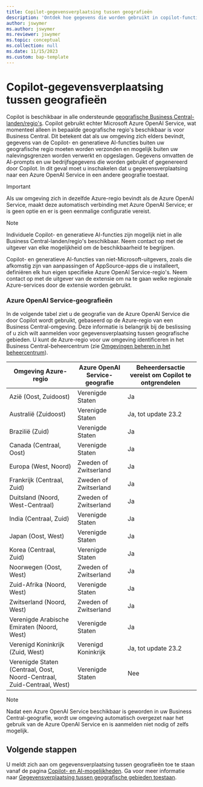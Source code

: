 ```yaml
---
title: Copilot-gegevensverplaatsing tussen geografieën
description: 'Ontdek hoe gegevens die worden gebruikt in copilot-functies in Dynamics 365 Business Central, zich verplaatsen tussen geografieën waar Azure OpenAI Service standaard niet beschikbaar is.'
author: jswymer
ms.author: jswymer
ms.reviewer: jswymer
ms.topic: conceptual
ms.collection: null
ms.date: 11/15/2023
ms.custom: bap-template
---
```


# <a name="copilot-data-movement-across-geographies"></a>Copilot-gegevensverplaatsing tussen geografieën

Copilot is beschikbaar in alle ondersteunde [geografische Business Central-landen/regio's](/dynamics365/business-central/dev-itpro/compliance/apptest-countries-and-translations). Copilot gebruikt echter Microsoft Azure OpenAI Service, wat momenteel alleen in bepaalde geografische regio's beschikbaar is voor Business Central. Dit betekent dat als uw omgeving zich elders bevindt, gegevens van de Copilot- en generatieve AI-functies buiten uw geografische regio moeten worden verzonden en mogelijk buiten uw nalevingsgrenzen worden verwerkt en opgeslagen. Gegevens omvatten de AI-prompts en uw bedrijfsgegevens die worden gebruikt of gegenereerd door Copilot. In dit geval moet u inschakelen dat u gegevensverplaatsing naar een Azure OpenAI Service in een andere geografie toestaat. <!--For a list of geographies, refer to the [Azure OpenAI Service geographies](#azure-openai-service-geographies) section that follows.-->

> [!IMPORTANT]
> Als uw omgeving zich in dezelfde Azure-regio bevindt als de Azure OpenAI Service, maakt deze automatisch verbinding met Azure OpenAI Service; er is geen optie en er is geen eenmalige configuratie vereist.

> [!NOTE]
> Individuele Copilot- en generatieve AI-functies zijn mogelijk niet in alle Business Central-landen/regio's beschikbaar. Neem contact op met de uitgever van elke mogelijkheid om de beschikbaarheid te begrijpen.
> 
> Copilot- en generatieve AI-functies van niet-Microsoft-uitgevers, zoals die afkomstig zijn van aanpassingen of AppSource-apps die u installeert, definiëren elk hun eigen specifieke Azure OpenAI Service-regio's. Neem contact op met de uitgever van de extensie om na te gaan welke regionale Azure-services door de extensie worden gebruikt. 

### <a name="azure-openai-service-geographies"></a>Azure OpenAI Service-geografieën

In de volgende tabel ziet u de geografie van de Azure OpenAI Service die door Copilot wordt gebruikt, gebaseerd op de Azure-regio van een Business Central-omgeving. Deze informatie is belangrijk bij de beslissing of u zich wilt aanmelden voor gegevensverplaatsing tussen geografische gebieden. U kunt de Azure-regio voor uw omgeving identificeren in het Business Central-beheercentrum (zie [Omgevingen beheren in het beheercentrum](/dynamics365/business-central/dev-itpro/administration/tenant-admin-center-environments)).

| Omgeving Azure-regio| Azure OpenAI Service-geografie|Beheerdersactie vereist om Copilot te ontgrendelen| 
| - | - | - |
|Azië (Oost, Zuidoost) |Verenigde Staten|Ja|
|Australië (Zuidoost)| Verenigde Staten |Ja, tot update 23.2 |
|Brazilië (Zuid) |Verenigde Staten|Ja|
|Canada (Centraal, Oost)|Verenigde Staten|Ja|
|Europa (West, Noord)| Zweden of Zwitserland |Ja|
|Frankrijk (Centraal, Zuid)| Zweden of Zwitserland |Ja|
|Duitsland (Noord, West-Centraal)| Zweden of Zwitserland |Ja|
|India (Centraal, Zuid)|Verenigde Staten|Ja|
|Japan (Oost, West)|Verenigde Staten|Ja|
|Korea (Centraal, Zuid)|Verenigde Staten|Ja|
|Noorwegen (Oost, West)|Zweden of Zwitserland |Ja|
|Zuid-Afrika (Noord, West)|Verenigde Staten|Ja|
|Zwitserland (Noord, West) |Zweden of Zwitserland |Ja|
|Verenigde Arabische Emiraten (Noord, West)|Verenigde Staten|Ja|
|Verenigd Koninkrijk (Zuid, West)|Verenigd Koninkrijk|Ja, tot update 23.2|
|Verenigde Staten (Centraal, Oost, Noord-Centraal, Zuid-Centraal, West) |Verenigde Staten|Nee|

> [!NOTE]
> Nadat een Azure OpenAI Service beschikbaar is geworden in uw Business Central-geografie, wordt uw omgeving automatisch overgezet naar het gebruik van de Azure OpenAI Service en is aanmelden niet nodig of zelfs mogelijk.  
<!--

BC geos base on https://dynamics.microsoft.com/en-us/availability-reports/georeport/
case "AUSTRALIAEAST":
            case "AUSTRALIASOUTHEAST":
                return new CapiRegion("au", 2);
            case "BRAZILSOUTH":
                return new CapiRegion("br", 2);
            case "CANADACENTRAL":
            case "CANADAEAST":
                return new CapiRegion("ca", 2);
            case "CENTRALINDIA":
            case "SOUTHINDIA":
                return new CapiRegion("in", 1);
            case "EASTASIA":
                return new CapiRegion("as", 2);
            case "EASTUS":
            case "EASTUS2":
            case "SOUTHCENTRALUS":
            case "CENTRALUS":
            case "NORTHCENTRALUS":
            case "WESTUS":
            case "US":
                return new CapiRegion("us", 9, HasGpt4InGeo: true, HasTurboInGeo: true);
            case "FRANCECENTRAL":
            case "FRANCESOUTH":
                return new CapiRegion("fr", 1);
            case "GERMANYNORTH":
            case "GERMANYWESTCENTRAL":
                return new CapiRegion("de", 1);
            case "JAPANEAST":
            case "JAPANWEST":
                return new CapiRegion("jp", 1);
            case "KOREACENTRAL":
            case "KOREASOUTH":
                return new CapiRegion("kr", 1);
            case "NORWAYEAST":
            case "NORWAYWEST":
                return new CapiRegion("no", 1);
            case "SOUTHAFRICANORTH":
            case "SOUTHWESTAFRICA":
                return new CapiRegion("za", 1);
            case "SOUTHEASTASIA":
                return new CapiRegion("sg", 1);
            case "SWITZERLANDNORTH":
            case "SWITZERLANDWEST":
                return new CapiRegion("ch", 1, HasTurboInGeo: true);
            case "UKSOUTH":
            case "UKWEST":
                return new CapiRegion("uk", 2);
            case "NORTHEUROPE":
            case "WESTEUROPE":
                return new CapiRegion("eu", 10);
            case "UAENORTH":
            case "UAECENTRAL":
                return new CapiRegion("ae", 1);

-->

## <a name="next-steps"></a>Volgende stappen

U meldt zich aan om gegevensverplaatsing tussen geografieën toe te staan vanaf de pagina [Copilot- en AI-mogelijkheden](https://businesscentral.dynamics.com/?page=7775). Ga voor meer informatie naar [Gegevensverplaatsing tussen geografische gebieden toestaan](enable-ai.md#allow-data-movement-across-geographies).
